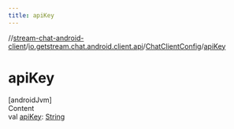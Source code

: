 ```yaml
---
title: apiKey
---
```

//[stream-chat-android-client](../../../index.md)/[io.getstream.chat.android.client.api](../index.md)/[ChatClientConfig](index.md)/[apiKey](apiKey.md)



# apiKey  
[androidJvm]  
Content  
val [apiKey](apiKey.md): [String](https://kotlinlang.org/api/latest/jvm/stdlib/kotlin/-string/index.html)  



